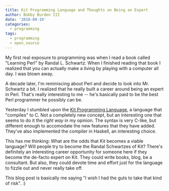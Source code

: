 ```yaml
---
title: Kit Programming Language and Thoughts on Being an Expert
author: Bobby Burden III
date: '2018-09-19'
categories:
  - programming
tags:
  - programming
  - open_source
---
```


My first real exposure to programming was when I read a book called "Learning
Perl" by Randal L. Schwartz. When I finished reading that book I realized that
you can actually make a living by playing with a computer all day. I was blown
away.

A decade later, I'm reminiscing about Perl and decide to look into Mr. Schwartz
a bit. I realized that he really built a career around being an expert in Perl.
That's really interesting to me -- he's basically paid to be the best Perl
programmer he possibly can be.

Yesterday I stumbled upon the [Kit Programming
Language](https://www.kitlang.org/), a language that "compiles" to C. Not a
completely new concept, but an interesting one that seems to do it the _right
way_ in my opinion. The syntax is very C-like, but different enough to
accomodate the new features that they have added. They've also implemented the
compiler in Haskell, an interesting choice.

This has me thinking: What are the odds that Kit becomes a viable language? Will
people try to become the Randal Schwartzes of Kit? There's definitely an
interesting career opportunity for someone here if they become the de-facto
expert on Kit. They could write books, blog, be a consultant. But also, they
could devote time and effort just for the language to fizzle out and never
really take off.

This blog post is basically me saying "I wish I had the guts to take that kind
of risk". :)